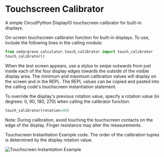 # Touchscreen Calibrator
A simple CircuitPython DisplayIO touchscreen calibrator for built-in displays.

On-screen touchscreen calibrator function for built-in displays. To use, include the following lines in the calling module:

   ```python
   from cedargrove_calculator.touch_calibrator import touch_calibrator
   touch_calibrator()
   ```

   When the test screen appears, use a stylus to swipe outwards from just inside each of the four display edges towards the outside of the visible display area. The minimum and maximum calibration values will display on the screen and in the REPL. The REPL values can be copied and pasted into the calling code's touchscreen instantiation statement.

   To override the display's previous rotation value, specify a rotation value (in degrees: 0, 90, 180, 270) when calling the calibrator function:

   ```python
   touch_calibrator(rotation=90)
   ```

   Note: During calibration, avoid touching the touchscreen contacts on the edge of the display. Finger resistance may alter the measurements.
   
   Touchscreen Instantiation Example code. The order of the calibration tuples is determined by the display rotation value.
   
   ![Touchscreen Instantiation Example](https://github.com/CedarGroveStudios/Touchscreen_Calibrator/blob/main/docs/Touch_Rot_Calib_example.g)
   
